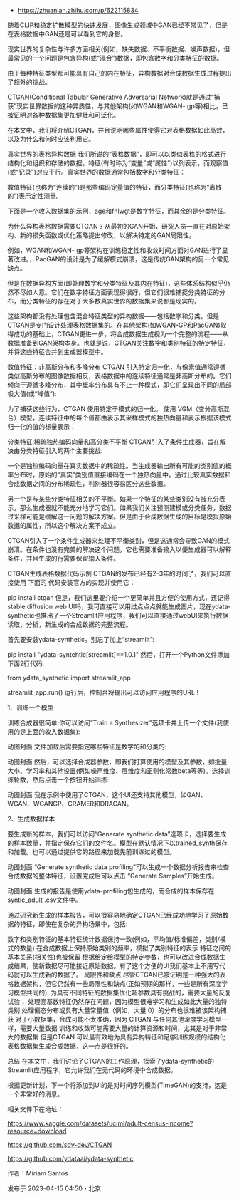 - https://zhuanlan.zhihu.com/p/622115834

随着CLIP和稳定扩散模型的快速发展，图像生成领域中GAN已经不常见了，但是在表格数据中GAN还是可以看到它的身影。

现实世界的复杂性与许多方面相关(例如，缺失数据、不平衡数据、噪声数据)，但最常见的一个问题是包含异构(或“混合”)数据，即包含数字和分类特征的数据。

由于每种特征类型都可能具有自己的内在特征，异构数据对合成数据生成过程提出了额外的挑战。

CTGAN(Conditional Tabular Generative Adversarial Network)就是通过“捕获”现实世界数据的这种异质性，与其他架构(如WGAN和WGAN- gp等)相比，已被证明对各种数据集更加健壮和可泛化。

在本文中，我们将介绍CTGAN，并且说明哪些属性使得它对表格数据如此高效，以及为什么和何时应该利用它。

真实世界的表格异构数据
我们所说的“表格数据”，即可以以类似表格的格式进行结构化和组织和存储的数据。特征(有时称为“变量”或“属性”)以列表示，而观察值(或“记录”)对应于行。真实世界的数据通常包括数字和分类特征：

数值特征(也称为“连续的”)是那些编码定量值的特征，而分类特征(也称为“离散的”)表示定性测量。

下面是一个收入数据集的示例，age和fnlwgt是数字特征，而其余的是分类特征。


为什么异构表格数据需要CTGAN ?
从最初的GAN开始，研究人员一直在对原始架构、新的损失函数或优化策略提出修改，以解决特定的GAN局限性。

例如，WGAN和WGAN- gp等架构在训练稳定性和收敛时间方面对GAN进行了显著改进。，PacGAN的设计是为了缓解模式崩溃，这是传统GAN架构的另一个常见缺点。

但是在数据异构方面(即处理数字和分类特征及其内在特征)，这些体系结构似乎仍然不尽如人意。它们在数字特征方面表现得很好，但它们很难捕捉分类特征的分布，而分类特征的存在对于大多数真实世界的数据集来说都是现实的。

这些架构都没有处理包含混合特征类型的异构数据——包括数字和分类。但是CTGAN是专门设计处理表格数据集的。在其他架构(如WGAN-GP和PacGAN)取得成功的基础上，CTGAN更进一步，将合成数据生成视为一个完整的流程——从数据准备到GAN架构本身。也就是说，CTGAN关注数字和类别特征的特定特征，并将这些特征合并到生成器模型中。

数值特征：非高斯分布和多峰分布
CTGAN 引入特定归一化，与像素值通常遵循类似高斯分布的图像数据相反，表格数据中的连续特征通常是非高斯分布的。它们倾向于遵循多峰分布，其中概率分布具有不止一种模式，即它们呈现出不同的局部极大值(或“峰值”):


为了捕获这些行为，CTGAN 使用特定于模式的归一化。 使用 VGM（变分高斯混合）模型，连续特征中的每个值都由表示其采样模式的独热向量和表示根据该模式归一化的值的标量表示：


分类特征:稀疏独热编码向量和高分类不平衡
CTGAN引入了条件生成器，旨在解决由分类特征引入的两个主要挑战:

一个是独热编码向量在真实数据中的稀疏性。当生成器输出所有可能的类别值的概率分布时，原始的“真实”类别值直接编码在一个独热向量中。通过比较真实数据和合成数据之间的分布稀疏性，判别器很容易区分这些数据。

另一个是与某些分类特征相关的不平衡。如果一个特征的某些类别没有被充分表示，那么生成器就不能充分地学习它们。如果我们关注预测建模或分类任务，数据过采样可能是缓解这一问题的解决方案。但是由于合成数据生成的目标是模拟原始数据的属性，所以这个解决方案不成立。

CTGAN引入了一个条件生成器来处理不平衡类别，但是这通常会导致GAN的模式崩溃。在条件也没有完美的解决这个问题，它也需要准备输入以便生成器可以解释条件，并且生成的行需要保留输入条件。


CTGAN生成表格数据代码示例
CTGAN的发布已经有2-3年的时间了，我们可以直接使用 下面的 代码安装官方的实现并使用它：

pip install ctgan
但是，我们这里要介绍一个更简单并且方便的使用方式，还记得stable diffusion web UI吗，我可直接可以用过点点点就能生成图片，现在ydata-synthetic也推出了一个Streamlit应用程序，我们可以直接通过webUI来执行数据读取，分析，新生成的合成数据的完整流程。

首先要安装ydata-synthetic。别忘了加上“streamlit”:

pip install "ydata-syntehtic[streamlit]==1.0.1"
然后，打开一个Python文件添加下面2行代码:

from ydata_synthetic import streamlit_app 

streamlit_app.run()
运行后，控制台将输出可以访问应用程序的URL !

1、训练一个模型

训练合成器很简单:你可以访问“Train a Synthesizer”选项卡并上传一个文件(我使用的是上面的收入数据集):

动图封面
文件加载后需要指定哪些特征是数字的和分类的:

动图封面
然后，可以选择合成器参数，即我们打算使用的模型及其参数，如批量大小、学习率和其他设置(例如噪声维度、层维度和正则化常数beta等等)。选择训练轮数，然后点击一个按钮开始训练:

动图封面
我在示例中使用了CTGAN，这个UI还支持其他模型，如GAN、WGAN、WGANGP、CRAMER和DRAGAN。

2、生成数据样本

要生成新的样本，我们可以访问“Generate synthetic data”选项卡，选择要生成的样本数量，并指定保存它们的文件名。模型在默认情况下以trained_synth保存和加载。也可以通过提供它的路径来加载先前训练过的模型。

动图封面
“Generate synthetic data profiling”可以生成一个数据分析报告来检查合成数据的整体特征，设置完成后可以点击 “Generate Samples”开始生成。

动图封面
生成的报告是使用ydata-profiling包生成的，而合成的样本保存在syntic_adult .csv文件中。

通过研究新生成的样本报告，可以很容易地确定CTGAN已经成功地学习了原始数据的特征，即使在复杂的异构场景中，包括:

数字和类别特征的基本特征统计数据保持一致(例如，平均值/标准偏差，类别/模式的数量)
在合成数据上保持原始类别的频率，模拟了类别特征的表示
特征之间的基本关系(相关性)也被保留
根据给定给模型的特定参数，也可以改进合成数据生成结果，使新数据尽可能接近原始数据。有了这个方便的UI我们基本上不用写代码就可以生成新的数据了。
局限性和缺点
尽管CTGAN已被证明是一种强大的表格数据架构，但它仍然有一些局限性和缺点(正如预期的那样，一些是所有深度学习模型共同的):
为具有不同特征的数据集优化超参数具有挑战的，需要大量的反复试验；
处理高基数特征仍然存在问题，因为模型很难学习和生成如此大量的独特类别
处理偏态分布或具有大量常量值（例如，大量 0）的分布也很难被该架构捕获
对于小数据集，合成可能不太准确，因为 CTGAN 与任何其他深度学习模型一样，需要大量数据
训练和收敛可能需要大量的计算资源和时间，尤其是对于非常大的数据集
但是CTGAN 可以最有效地为具有异构特征和足够训练规模的结构化表格数据集生成合成数据，这一点是很好的。

总结
在本文中，我们讨论了CTGAN的工作原理，探索了ydata-synthetic的Streamlit应用程序，它允许我们在无代码的环境中合成数据。

根据更新计划，下一个将添加到UI的是对时间序列模型(TimeGAN)的支持，这是一个非常好的消息。

相关文件下在地址：

https://www.kaggle.com/datasets/uciml/adult-census-income?resource=download

https://github.com/sdv-dev/CTGAN

https://github.com/ydataai/ydata-synthetic

作者：Miriam Santos

发布于 2023-04-15 04:50・北京
